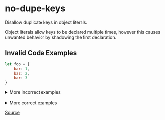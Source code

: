 <!--
 generated docs file, do not edit by hand, see xtask/docgen 
-->
# no-dupe-keys

Disallow duplicate keys in object literals.

Object literals allow keys to be declared multiple times, however this causes unwanted
behavior by shadowing the first declaration.

## Invalid Code Examples

```js
let foo = {
    bar: 1,
    baz: 2,
    bar: 3
}
```

<details>
 <summary> More incorrect examples </summary>

```js
let foo = {
    bar,
    baz,
    get bar() {

    }
}
```

```js
let foo = {
    get bar() {

    },
    set bar(foo)  {

    }
}
```
</details><br>
<details>
 <summary> More correct examples </summary>

```js
let foo = {
    bar: {
        bar: {},
        baz: 5
    },
    baz: {}
}
```
</details>

[Source](https://github.com/RDambrosio016/RSLint/tree/master/crates/rslint_core/src/groups/errors/no_dupe_keys.rs)
